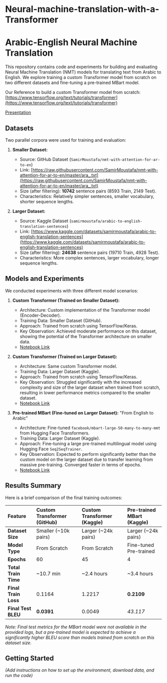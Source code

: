 # Neural-machine-translation-with-a-Transformer
# Arabic-English Neural Machine Translation

This repository contains code and experiments for building and evaluating Neural Machine Translation (NMT) models for translating text from Arabic to English. We explore training a custom Transformer model from scratch on two different datasets and fine-tuning a pre-trained MBart model.

Our Reference to build a custom Transformer model from scratch:  [https://www.tensorflow.org/text/tutorials/transformer](https://www.tensorflow.org/text/tutorials/transformer)

[Presentation](https://gamma.app/docs/Arabic-English-Neural-Machine-Translation-using-Transformer-3zdxhjuta1hld8f) 
## Datasets

Two parallel corpora were used for training and evaluation:

1.  **Smaller Dataset:**
    * Source: GitHub Dataset (`SamirMoustafa/nmt-with-attention-for-ar-to-en`)
    * Link: [https://raw.githubusercontent.com/SamirMoustafa/nmt-with-attention-for-ar-to-en/master/ara_.txt](https://raw.githubusercontent.com/SamirMoustafa/nmt-with-attention-for-ar-to-en/master/ara_.txt)
    * Size (after filtering): **10742** sentence pairs (8593 Train, 2149 Test).
    * Characteristics: Relatively simpler sentences, smaller vocabulary, shorter sequence lengths.

2.  **Larger Dataset:**
    * Source: Kaggle Dataset (`samirmoustafa/arabic-to-english-translation-sentences`)
    * Link: [https://www.kaggle.com/datasets/samirmoustafa/arabic-to-english-translation-sentences](https://www.kaggle.com/datasets/samirmoustafa/arabic-to-english-translation-sentences)
    * Size (after filtering): **24638** sentence pairs (19710 Train, 4928 Test).
    * Characteristics: More complex sentences, larger vocabulary, longer sequence lengths.

## Models and Experiments

We conducted experiments with three different model scenarios:

1.  **Custom Transformer (Trained on Smaller Dataset):**
    * Architecture: Custom implementation of the Transformer model (Encoder-Decoder).
    * Training Data: Smaller Dataset (GitHub).
    * Approach: Trained from scratch using TensorFlow/Keras.
    * Key Observation: Achieved moderate performance on this dataset, showing the potential of the Transformer architecture on smaller data.
    * [Notebook Link](https://colab.research.google.com/drive/1_6JOFjpYvalwfpG7UlW77r0yUW6CK_7F?usp=sharing)

2.  **Custom Transformer (Trained on Larger Dataset):**
    * Architecture: Same custom Transformer model.
    * Training Data: Larger Dataset (Kaggle).
    * Approach: Trained from scratch using TensorFlow/Keras.
    * Key Observation: Struggled significantly with the increased complexity and size of the larger dataset when trained from scratch, resulting in lower performance metrics compared to the smaller dataset.
    * [Notebook Link](https://colab.research.google.com/drive/1CFkn5e8aHyzrqel5RbzaSyAk_Af7OJKq?usp=sharing)

3.  **Pre-trained MBart (Fine-tuned on Larger Dataset):** "From English to Arabic"
    * Architecture: Fine-tuned `facebook/mbart-large-50-many-to-many-mmt` from Hugging Face Transformers.
    * Training Data: Larger Dataset (Kaggle).
    * Approach: Fine-tuning a large pre-trained multilingual model using Hugging Face `Seq2SeqTrainer`.
    * Key Observation: Expected to perform significantly better than the custom model on the larger dataset due to transfer learning from massive pre-training. Converged faster in terms of epochs.
    * [Notebook Link](https://colab.research.google.com/drive/1cSEgvEQO-jQmnculkoiTahavuQgiExsZ?usp=sharing)

## Results Summary

Here is a brief comparison of the final training outcomes:

| Feature             | Custom Transformer (GitHub) | Custom Transformer (Kaggle) | Pre-trained MBart (Kaggle) |
| :------------------ | :-------------------------- | :-------------------------- | :------------------------- |
| **Dataset Size** | Smaller (~10k pairs)        | Larger (~24k pairs)         | Larger (~24k pairs)        |
| **Model Type** | From Scratch                | From Scratch                | Fine-tuned Pre-trained     |
| **Epochs** | 60                          | 45                          | 4                          |
| **Total Train Time**| ~10.7 min                   | ~2.4 hours                  | ~3.4 hours                 |
| **Final Train Loss**| 0.1164                      | 1.2217                      | **0.2109** |
| **Final Test BLEU** | **0.0391** | 0.0049                      | *43.117* |

*Note: Final test metrics for the MBart model were not available in the provided logs, but a pre-trained model is expected to achieve a significantly higher BLEU score than models trained from scratch on this dataset size.*

## Getting Started

*(Add instructions on how to set up the environment, download data, and run the code)*
